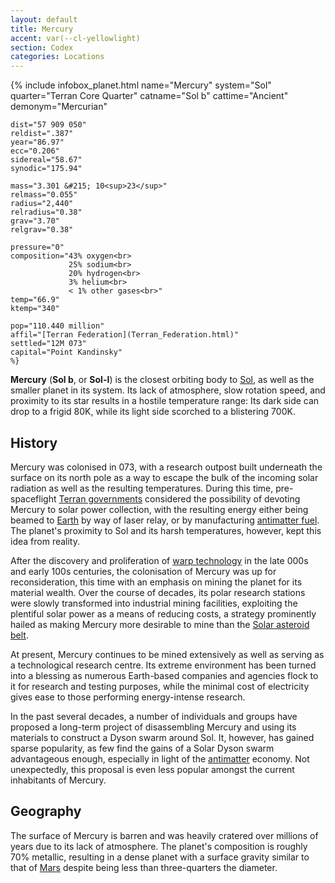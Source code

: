 ```yaml
---
layout: default
title: Mercury
accent: var(--cl-yellowlight)
section: Codex
categories: Locations
---
```

{% include infobox_planet.html 
    name="Mercury"
    system="Sol"
    quarter="Terran Core Quarter"
    catname="Sol b"
    cattime="Ancient"
    demonym="Mercurian"

    dist="57 909 050" 
    reldist=".387"
    year="86.97"
    ecc="0.206"
    sidereal="58.67"
    synodic="175.94"

    mass="3.301 &#215; 10<sup>23</sup>"
    relmass="0.055" 
    radius="2,440" 
    relradius="0.38"
    grav="3.70"
    relgrav="0.38"

    pressure="0"
    composition="43% oxygen<br>
                 25% sodium<br>
                 20% hydrogen<br>
                 3% helium<br>
                 < 1% other gases<br>"
    temp="66.9"
    ktemp="340"

    pop="110.440 million"
    affil="[Terran Federation](Terran_Federation.html)"
    settled="12M 073"
    capital="Point Kandinsky"
    %}

**Mercury** (**Sol b**, or **Sol-I**) is the closest orbiting body to [Sol](Sol.html), as well as
the smaller planet in its system. Its lack of atmosphere, slow rotation speed, and proximity to its
star results in a hostile temperature range: Its dark side can drop to a frigid 80K, while its light
side scorched to a blistering 700K.

## History
Mercury was colonised in 073, with a research outpost built underneath the surface on its north pole
as a way to escape the bulk of the incoming solar radiation as well as the resulting temperatures.
During this time, pre-spaceflight [Terran governments](Terran_Federation.html) considered the possibility
of devoting Mercury to solar power collection, with the resulting energy either being beamed to [Earth](Earth.html)
by way of laser relay, or by manufacturing [antimatter fuel](Antimatter.html). The planet's proximity
to Sol and its harsh temperatures, however, kept this idea from reality.

After the discovery and proliferation of [warp technology](Warp_drive.html) in the late 000s and early
100s centuries, the colonisation of Mercury was up for reconsideration, this time with an emphasis
on mining the planet for its material wealth. Over the course of decades, its polar research stations
were slowly transformed into industrial mining facilities, exploiting the plentiful solar power as
a means of reducing costs, a strategy prominently hailed as making Mercury more desirable to mine
than the [Solar asteroid belt](Solar_asteroid_belt.html).

At present, Mercury continues to be mined extensively as well as serving as a technological research
centre. Its extreme environment has been turned into a blessing as numerous Earth-based companies and
agencies flock to it for research and testing purposes, while the minimal cost of electricity gives
ease to those performing energy-intense research.

In the past several decades, a number of individuals and groups have proposed a long-term project of
disassembling Mercury and using its materials to construct a Dyson swarm around Sol. It, however,
has gained sparse popularity, as few find the gains of a Solar Dyson swarm advantageous enough,
especially in light of the [antimatter](Antimatter.html) economy. Not unexpectedly, this proposal is
even less popular amongst the current inhabitants of Mercury.

## Geography
The surface of Mercury is barren and was heavily cratered over millions of years due to its lack
of atmosphere. The planet's composition is roughly 70% metallic, resulting in a dense planet with
a surface gravity similar to that of [Mars](Mars.html) despite being less than three-quarters the
diameter.

